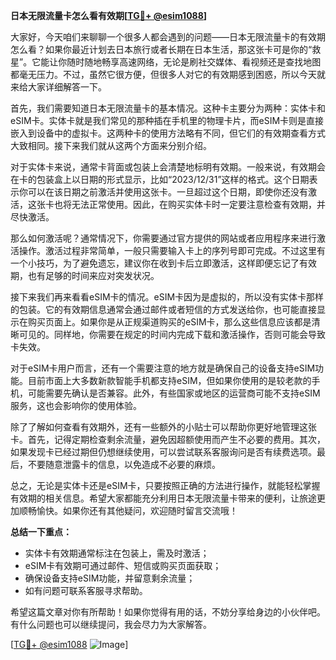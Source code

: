 **日本无限流量卡怎么看有效期[[TG💪+ @esim1088](https://t.me/s/esim1088)]**

大家好，今天咱们来聊聊一个很多人都会遇到的问题——日本无限流量卡的有效期怎么看？如果你最近计划去日本旅行或者长期在日本生活，那这张卡可是你的“救星”。它能让你随时随地畅享高速网络，无论是刷社交媒体、看视频还是查找地图都毫无压力。不过，虽然它很方便，但很多人对它的有效期感到困惑，所以今天就来给大家详细解答一下。

首先，我们需要知道日本无限流量卡的基本情况。这种卡主要分为两种：实体卡和eSIM卡。实体卡就是我们常见的那种插在手机里的物理卡片，而eSIM卡则是直接嵌入到设备中的虚拟卡。这两种卡的使用方法略有不同，但它们的有效期查看方式大致相同。接下来我们就从这两个方面来分别介绍。

对于实体卡来说，通常卡背面或包装上会清楚地标明有效期。一般来说，有效期会在卡的包装盒上以日期的形式显示，比如“2023/12/31”这样的格式。这个日期表示你可以在该日期之前激活并使用这张卡。一旦超过这个日期，即使你还没有激活，这张卡也将无法正常使用。因此，在购买实体卡时一定要注意检查有效期，并尽快激活。

那么如何激活呢？通常情况下，你需要通过官方提供的网站或者应用程序来进行激活操作。激活过程非常简单，一般只需要输入卡上的序列号即可完成。不过这里有一个小技巧，为了避免遗忘，建议你在收到卡后立即激活，这样即便忘记了有效期，也有足够的时间来应对突发状况。

接下来我们再来看看eSIM卡的情况。eSIM卡因为是虚拟的，所以没有实体卡那样的包装。它的有效期信息通常会通过邮件或者短信的方式发送给你，也可能直接显示在购买页面上。如果你是从正规渠道购买的eSIM卡，那么这些信息应该都是清晰可见的。同样地，你需要在规定的时间内完成下载和激活操作，否则可能会导致卡失效。

对于eSIM卡用户而言，还有一个需要注意的地方就是确保自己的设备支持eSIM功能。目前市面上大多数新款智能手机都支持eSIM，但如果你使用的是较老款的手机，可能需要先确认是否兼容。此外，有些国家或地区的运营商可能不支持eSIM服务，这也会影响你的使用体验。

除了了解如何查看有效期外，还有一些额外的小贴士可以帮助你更好地管理这张卡。首先，记得定期检查剩余流量，避免因超额使用而产生不必要的费用。其次，如果发现卡已经过期但仍想继续使用，可以尝试联系客服询问是否有续费选项。最后，不要随意泄露卡的信息，以免造成不必要的麻烦。

总之，无论是实体卡还是eSIM卡，只要按照正确的方法进行操作，就能轻松掌握有效期的相关信息。希望大家都能充分利用日本无限流量卡带来的便利，让旅途更加顺畅愉快。如果你还有其他疑问，欢迎随时留言交流哦！

**总结一下重点：**  
- 实体卡有效期通常标注在包装上，需及时激活；  
- eSIM卡有效期可通过邮件、短信或购买页面获取；  
- 确保设备支持eSIM功能，并留意剩余流量；  
- 如有问题可联系客服寻求帮助。  

希望这篇文章对你有所帮助！如果你觉得有用的话，不妨分享给身边的小伙伴吧。有什么问题也可以继续提问，我会尽力为大家解答。  

[[TG💪+ @esim1088](https://t.me/s/esim1088) ![Image](https://i.postimg.cc/4NQfJmqS/Snipaste-2025-05-13-00-14-12.png)]